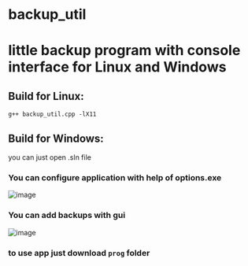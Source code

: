 # backup_util
# little backup program with console interface for Linux and Windows

## Build for Linux:
`g++ backup_util.cpp -lX11`
## Build for Windows:
you can just open .sln file

### You can configure application with help of options.exe
![image](https://github.com/DaniilUbica/backup_util/assets/102466617/c43a5c82-22ef-4c65-a38d-22c9d61e143f)

### You can add backups with gui
![image](https://github.com/DaniilUbica/backup_util/assets/102466617/d9840355-1422-43db-97c8-4fbe08f574d4)

### to use app just download `prog` folder
